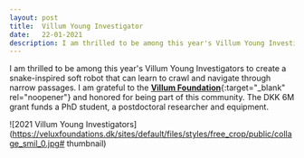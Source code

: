 ```yaml
---
layout: post
title:  Villum Young Investigator
date:   22-01-2021
description: I am thrilled to be among this year's Villum Young Investigators. We received a DKK 6M grant from the Villum Foundation that funds a PhD student, a postdoctoral researcher and equipment to develop a snake-inspired soft robot.
---
```

I am thrilled to be among this year's Villum Young Investigators to create a snake-inspired soft robot that can learn to crawl and navigate through narrow passages. I am grateful to the [**Villum Foundation**](https://veluxfoundations.dk/en/19-new-villum-young-investigators-in-2021){:target="_blank" rel="noopener"} and honored for being part of this community. The DKK 6M grant funds a PhD student, a postdoctoral researcher and equipment.


![2021 Villum Young Investigators](https://veluxfoundations.dk/sites/default/files/styles/free_crop/public/collage_smil_0.jpg# thumbnail)
